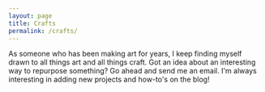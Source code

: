 ```yaml
---
layout: page
title: Crafts
permalink: /crafts/
---
```


As someone who has been making art for years, I keep finding myself drawn to all things art and all things craft. Got an idea about an interesting way to repurpose something? Go ahead and send me an email. I'm always interesting in adding new projects and how-to's on the blog!
